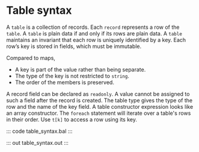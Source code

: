 # Table syntax

A `table` is a collection of records. Each `record` represents a row of the `table`.
A `table` is plain data if and only if its rows are plain data. A `table` maintains an invariant that each row is uniquely identified by a key. Each row’s key is stored in fields, which must be immutable. 

Compared to maps,

- A key is part of the value rather than being separate.
- The type of the key is not restricted to `string`.
- The order of the members is preserved.

A record field can be declared as `readonly`. A value cannot be assigned to such a field after the record is created. The table type gives the type of the row and the name of the key field. A table constructor expression looks like an array constructor. The `foreach` statement will iterate over a table's rows in their order. Use `t[k]` to access a row using its key.

::: code table_syntax.bal :::

::: out table_syntax.out :::